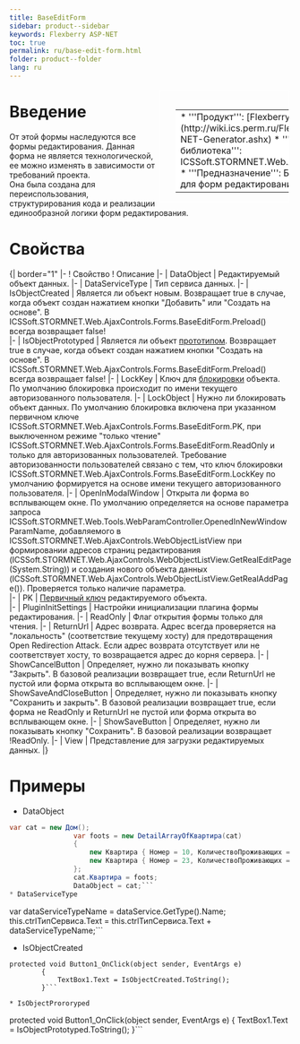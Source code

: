 ```yaml
---
title: BaseEditForm
sidebar: product--sidebar
keywords: Flexberry ASP-NET
toc: true
permalink: ru/base-edit-form.html
folder: product--folder
lang: ru
---
```


<div style="margin:5px; padding-left:28px; float:right; width:40%; outline:1px solid white;"> <br> <table border="0" width="100%" bgcolor="#6495ED"> <tbody><tr><td bgcolor="#FFFFFF"> 
* '''Продукт''': [Flexberry ASP.Net](http://wiki.ics.perm.ru/Flexberry-ASP-NET-Generator.ashx)
* '''Программная библиотека''': ICSSoft.STORMNET.Web.AjaxControls.XML
* '''Предназначение''': Базовый класс для форм редактирования.
</td>
</tr></tbody></table></a>
</div>



# Введение
От этой формы наследуются все формы редактирования. Данная форма не является технологической, ее можно изменять в зависимости от требований проекта. <br /> Она была создана для переиспользования, структурирования кода и реализации единообразной логики форм редактирования. <br />


# Свойства
{| border="1" 
|- 
! Свойство
! Описание
|-
| DataObject
| Редактируемый объект данных.
|-
| DataServiceType
| Тип сервиса данных.
|-
| IsObjectCreated
| Является ли объект новым.  Возвращает true в случае, когда объект создан нажатием кнопки "Добавить" или "Создать на основе".  В ICSSoft.STORMNET.Web.AjaxControls.Forms.BaseEditForm<T>.Preload() всегда возвращает false!  
|-
| IsObjectPrototyped
| Является ли объект [прототипом](http://wiki.ics.perm.ru/DataObjectPrototype.ashx).  Возвращает true в случае, когда объект создан нажатием кнопки "Создать на основе".  В ICSSoft.STORMNET.Web.AjaxControls.Forms.BaseEditForm<T>.Preload() всегда возвращает false!
|-
| LockKey
| Ключ для [блокировки](http://wiki.ics.perm.ru/ReadOnlyWeb.ashx) объекта.  По умолчанию блокировка происходит по имени текущего авторизованного пользователя.
|-
| LockObject 
| Нужно ли блокировать объект данных.  По умолчанию блокировка включена при указанном первичном ключе ICSSoft.STORMNET.Web.AjaxControls.Forms.BaseEditForm<T>.PK, при выключенном режиме "только чтение" ICSSoft.STORMNET.Web.AjaxControls.Forms.BaseEditForm<T>.ReadOnly и только для авторизованных пользователей.  Требование авторизованности пользователей связано с тем, что ключ блокировки ICSSoft.STORMNET.Web.AjaxControls.Forms.BaseEditForm<T>.LockKey по умолчанию формируется на основе имени текущего авторизованного пользователя. 
|-
| OpenInModalWindow 
| Открыта ли форма во всплывающем окне.  По умолчанию определяется на основе параметра запроса ICSSoft.STORMNET.Web.Tools.WebParamController.OpenedInNewWindowParamName, добавляемого в ICSSoft.STORMNET.Web.AjaxControls.WebObjectListView при формировании адресов страниц редактирования (ICSSoft.STORMNET.Web.AjaxControls.WebObjectListView.GetRealEditPage(System.String)) и создания нового объекта данных (ICSSoft.STORMNET.Web.AjaxControls.WebObjectListView.GetRealAddPage()).  Проверяется только наличие параметра.  
|-
| PK
| [Первичный ключ](http://wiki.ics.perm.ru/Primary-keys-objects.ashx) редактируемого объекта.  
|-
| PluginInitSettings 
| Настройки инициализации плагина формы редактирования. 
|-
| ReadOnly 
| Флаг открытия формы только для чтения.
|-
| ReturnUrl 
| Адрес возврата.  Адрес всегда проверяется на "локальность" (соответствие текущему хосту) для предотвращения Open Redirection Attack.  Если адрес возврата отсутствует или не соответствует хосту, то возвращается адрес до корня сервера.
|-
| ShowCancelButton 
| Определяет, нужно ли показывать кнопку "Закрыть". В базовой реализации возвращает true, если ReturnUrl не пустой или форма открыта во всплывающем окне.
|-
| ShowSaveAndCloseButton 
| Определяет, нужно ли показывать кнопку "Сохранить и закрыть". В базовой реализации возвращает true, если форма не ReadOnly и ReturnUrl не пустой или форма открыта во всплывающем окне.
|-
| ShowSaveButton 
| Определяет, нужно ли показывать кнопку "Сохранить". В базовой реализации возвращает !ReadOnly.
|-
| View 
| Представление для загрузки редактируемых данных.
|}


# Примеры

* DataObject
```cs
var cat = new Дом();
                var foots = new DetailArrayOfКвартира(cat)
                {
                    new Квартира { Номер = 10, КоличествоПроживающих = 3, КоличествоКомнат = 2 },
                    new Квартира { Номер = 23, КоличествоПроживающих = 5, КоличествоКомнат = 4 },
                };
                cat.Квартира = foots;
                DataObject = cat;```
* DataServiceType
```
var dataServiceTypeName = dataService.GetType().Name;
                    this.ctrlТипСервиса.Text = this.ctrlТипСервиса.Text + dataServiceTypeName;```

* IsObjectCreated 
```
protected void Button1_OnClick(object sender, EventArgs e)
        {
            TextBox1.Text = IsObjectCreated.ToString();
        }```

* IsObjectProroryped
```
protected void Button1_OnClick(object sender, EventArgs e)
        {
            TextBox1.Text = IsObjectPrototyped.ToString();
        }```

 

 